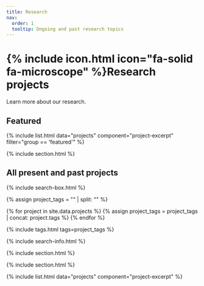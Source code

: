 ```yaml
---
title: Research
nav:
  order: 1
  tooltip: Ongoing and past research topics
---
```


# {% include icon.html icon="fa-solid fa-microscope" %}Research projects

Learn more about our research.

## Featured

{% include list.html data="projects" component="project-excerpt" filter="group == 'featured'" %}

{% include section.html %}

## All present and past projects

{% include search-box.html %}

{% assign project_tags = "" | split: "" %}

{% for project in site.data.projects %}
  {% assign project_tags = project_tags | concat: project.tags %}
{% endfor %}

{% include tags.html tags=project_tags %}

{% include search-info.html %}

{% include section.html %}

{% include section.html %}

{% include list.html data="projects" component="project-excerpt" %}

